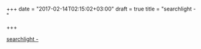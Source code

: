+++
date = "2017-02-14T02:15:02+03:00"
draft = true
title = "searchlight - "

+++

<p><a href="https://t.co/KMVFS7kBI4">searchlight - 
